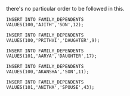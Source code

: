 there's no particular order to be followed in this.

```
INSERT INTO FAMILY_DEPENDENTS 
VALUES(100,'AJITH','SON',12);

INSERT INTO FAMILY_DEPENDENTS 
VALUES(100,'PRITHVI','DAUGHTER',9);

INSERT INTO FAMILY_DEPENDENTS 
VALUES(101,'AARYA','DAUGHTER',17);

INSERT INTO FAMILY_DEPENDENTS 
VALUES(100,'AKANSHA','SON',11);

INSERT INTO FAMILY_DEPENDENTS 
VALUES(101,'ANITHA','SPOUSE',43);
```
